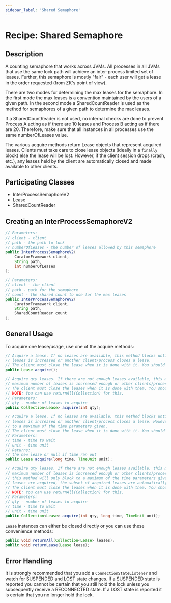 ```yaml
---
sidebar_label: 'Shared Semaphore'
---
```


# Recipe: Shared Semaphore

## Description

A counting semaphore that works across JVMs. All processes in all JVMs that use the same lock path will achieve an inter-process limited set of leases. Further, this semaphore is mostly "fair" - each user will get a lease in the order requested (from ZK's point of view).

There are two modes for determining the max leases for the semaphore. In the first mode the max leases is a convention maintained by the users of a given path. In the second mode a SharedCountReader is used as the method for semaphores of a given path to determine the max leases.

If a SharedCountReader is not used, no internal checks are done to prevent Process A acting as if there are 10 leases and Process B acting as if there are 20. Therefore, make sure that all instances in all processes use the same numberOfLeases value.

The various acquire methods return Lease objects that represent acquired leases. Clients must take care to close lease objects (ideally in a `finally` block) else the lease will be lost. However, if the client session drops (crash, etc.), any leases held by the client are automatically closed and made available to other clients.

## Participating Classes

* InterProcessSemaphoreV2
* Lease
* SharedCountReader

## Creating an InterProcessSemaphoreV2

```java
// Parameters:
// client - client
// path - the path to lock
// numberOfLeases - the number of leases allowed by this semaphore
public InterProcessSemaphoreV2(
    CuratorFramework client,
    String path,
    int numberOfLeases
);
```

```java
// Parameters:
// client - the client
// path - path for the semaphore
// count - the shared count to use for the max leases
public InterProcessSemaphoreV2(
    CuratorFramework client,
    String path,
    SharedCountReader count
);
```

## General Usage

To acquire one lease/usage, use one of the acquire methods:

```java
// Acquire a lease. If no leases are available, this method blocks until either the maximum number of
// leases is increased or another client/process closes a lease.
// The client must close the lease when it is done with it. You should do this in a finally block.
public Lease acquire();
```

```java
// Acquire qty leases. If there are not enough leases available, this method blocks until either the
// maximum number of leases is increased enough or other clients/processes close enough leases.
// The client must close the leases when it is done with them. You should do this in a finally block.
// NOTE: You can use returnAll(Collection) for this.
// Parameters:
// qty - number of leases to acquire
public Collection<Lease> acquire(int qty);
```

```java
// Acquire a lease. If no leases are available, this method blocks until either the maximum number of
// leases is increased or another client/process closes a lease. However, this method will only block
// to a maximum of the time parameters given.
// The client must close the lease when it is done with it. You should do this in a finally block.
// Parameters:
// time - time to wait
// unit - time unit
// Returns:
// the new lease or null if time ran out
public Lease acquire(long time, TimeUnit unit);
```

```java
// Acquire qty leases. If there are not enough leases available, this method blocks until either the
// maximum number of leases is increased enough or other clients/processes close enough leases. However,
// this method will only block to a maximum of the time parameters given. If time expires before all
// leases are acquired, the subset of acquired leases are automatically closed.
// The client must close the leases when it is done with them. You should do this in a finally block.
// NOTE: You can use returnAll(Collection) for this.
// Parameters:
// qty - number of leases to acquire
// time - time to wait
// unit - time unit
public Collection<Lease> acquire(int qty, long time, TimeUnit unit);
```

`Lease` instances can either be closed directly or you can use these convenience methods:

```java
public void returnAll(Collection<Lease> leases);
public void returnLease(Lease lease);
```

## Error Handling

It is strongly recommended that you add a `ConnectionStateListener` and watch for SUSPENDED and LOST state changes. If a SUSPENDED state is reported you cannot be certain that you still hold the lock unless you subsequently receive a RECONNECTED state. If a LOST state is reported it is certain that you no longer hold the lock.
